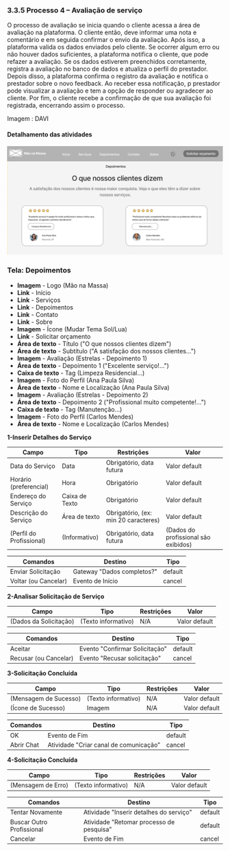 ### 3.3.5 Processo 4 – Avaliação de serviço

O processo de avaliação se inicia quando o cliente acessa a área de avaliação na plataforma.
O cliente então, deve informar uma nota e comentário e em seguida confirmar o envio da avaliação.
Após isso, a plataforma valida os dados enviados pelo cliente. Se ocorrer algum erro ou não houver dados suficientes, a plataforma notifica o cliente, que pode refazer a avaliação.
Se os dados estiverem preenchidos corretamente, registra a avaliação no banco de dados e atualiza o perfil do prestador.
Depois disso, a plataforma confirma o registro da avaliação e notifica o prestador sobre o novo feedback. Ao receber essa notificação, p prestador pode visualizar a avaliação e tem a opção de responder ou agradecer ao cliente.
Por fim, o cliente recebe a confirmação de que sua avaliação foi registrada, encerrando assim o processo.

Imagem : DAVI


#### Detalhamento das atividades

![1.png](feedbacks.png) 

### Tela: Depoimentos
* **Imagem** - Logo (Mão na Massa)
* **Link** - Início
* **Link** - Serviços
* **Link** - Depoimentos
* **Link** - Contato
* **Link** - Sobre
* **Imagem** - Ícone (Mudar Tema Sol/Lua)
* **Link** - Solicitar orçamento
* **Área de texto** - Título ("O que nossos clientes dizem")
* **Área de texto** - Subtítulo ("A satisfação dos nossos clientes...")
* **Imagem** - Avaliação (Estrelas - Depoimento 1)
* **Área de texto** - Depoimento 1 ("Excelente serviço!...")
* **Caixa de texto** - Tag (Limpeza Residencial...)
* **Imagem** - Foto do Perfil (Ana Paula Silva)
* **Área de texto** - Nome e Localização (Ana Paula Silva)
* **Imagem** - Avaliação (Estrelas - Depoimento 2)
* **Área de texto** - Depoimento 2 ("Profissional muito competente!...")
* **Caixa de texto** - Tag (Manutenção...)
* **Imagem** - Foto do Perfil (Carlos Mendes)
* **Área de texto** - Nome e Localização (Carlos Mendes)


**1-Inserir Detalhes do Serviço**

| **Campo**       | **Tipo**         | **Restrições** | **Valor** |
| ---             | ---              | ---            | ---               |
| Data do Serviço | Data  |  Obrigatório, data futura   |   Valor default       |
| Horário (preferencial) | Hora  |   Obrigatório    |   Valor default       |
| Endereço do Serviço | Caixa de Texto  |   Obrigatório   |   Valor default       |
| Descrição do Serviço | Área de texto  |  Obrigatório, (ex: min 20 caracteres)  |   Valor default       |
| (Perfil do Profissional) |  (Informativo) |  Obrigatório, data futura   |   (Dados do profissional são exibidos)       |


| **Comandos**         |  **Destino**                   | **Tipo** |
| ---                  | ---                            | ---               |
| Enviar Solicitação | Gateway "Dados completos?"  | default  |     
| Voltar (ou Cancelar) | Evento de Início | cancel |                |

**2-Analisar Solicitação de Serviço**

| **Campo**       | **Tipo**         | **Restrições** | **Valor** |
| ---             | ---              | ---            | ---               |
| (Dados da Solicitação) | (Texto informativo)  |  N/A   |   Valor default       |

| **Comandos**         |  **Destino**                   | **Tipo** |
| ---                  | ---                            | ---               |
| Aceitar | Evento "Confirmar Solicitação"  | default  |     
| Recusar (ou Cancelar) | Evento "Recusar solicitação" | cancel |                |


**3-Solicitação Concluída**

| **Campo**       | **Tipo**         | **Restrições** | **Valor** |
| ---             | ---              | ---            | ---               |
| (Mensagem de Sucesso) | (Texto informativo)  |  N/A   |   Valor default       |
| (Ícone de Sucesso) | Imagem  |  N/A   |   Valor default       |

| **Comandos**         |  **Destino**                   | **Tipo** |
| ---                  | ---                            | ---               |
| OK | Evento de Fim  | default  |     
| Abrir Chat | Atividade "Criar canal de comunicação" | cancel |                |


**4-Solicitação Concluída**

| **Campo**       | **Tipo**         | **Restrições** | **Valor** |
| ---             | ---              | ---            | ---               |
| (Mensagem de Erro) | (Texto informativo)  |  N/A   |   Valor default       |

| **Comandos**         |  **Destino**                   | **Tipo** |
| ---                  | ---                            | ---               |
| Tentar Novamente | Atividade "Inserir detalhes do serviço"  | default  |   
| Buscar Outro Profissional | Atividade "Retomar processo de pesquisa"  | default  |  
| Cancelar | Evento de Fim | cancel |                |
